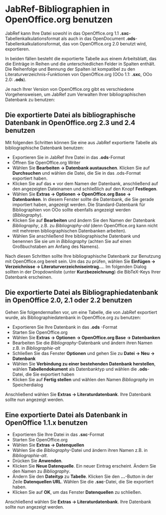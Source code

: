 # JabRef-Bibliographien in OpenOffice.org benutzen

JabRef kann Ihre Datei sowohl in das OpenOffice.org 1.1 **.sxc**-Tabellenkalkulationsformat als auch in das OpenDocument **.ods**-Tabellenkalkulationsformat, das von OpenOffice.org 2.0 benutzt wird, exportieren.

In beiden fällen besteht die exportierte Tabelle aus einem Arbeitsblatt, das die Einträge in Reihen und die unterschiedlichen Felder in Spalten enthält. Die Reihenfolge und Bennung der Spalten ist kompatibel zu den Literaturverzeichnis-Funktionen von OpenOffice.org (OOo 1.1: **.sxc**, OOo 2.0: **.ods**).

Je nach Ihrer Version von OpenOffice.org gibt es verschiedene Vorgehensweisen, um JabRef zum Verwalten Ihrer bibliographischen Datenbank zu benutzen:

## Die exportierte Datei als bibliographische Datenbank in OpenOffice.org 2.3 und 2.4 benutzen

Mit folgenden Schritten können Sie eine aus JabRef exportierte Tabelle als bibliographische Datenbank benutzen:

-   Exportieren Sie in JabRef Ihre Datei in das **.ods**-Format
-   Öffnen Sie OpenOffice.org Writer
-   Wählen Sie **Bearbeiten -&gt; Datenbank austauschen**. Klicken Sie auf **Durchsuchen** und wählen die Datei, die Sie in das .ods-Format exportiert haben.
-   Klicken Sie auf das **+** vor dem Namen der Datenbank, anschließend auf den angezeigten Dateinamen und schließlich auf den Knopf **Festlegen**.
-   Wählen Sie **Extras -&gt; Optionen -&gt; OpenOffice.org Base -&gt; Datenbanken**. In diesem Fenster sollte die Datenbank, die Sie gerade importiert haben, angezeigt werden. Die Standard-Datenbank für Bibliographien von OOo sollte ebenfalls angezeigt werden (*Bibliography*).
-   Klicken Sie auf **Bearbeiten** und ändern Sie den Namen der Datenbank *Bibliography*, z.B. zu *Bibliography-old* (denn OpenOffice.org kann nicht mit mehreren bibliographischen Datenbanken arbeiten).
-   Wählen Sie anschließend Ihre bibliographische Datenbank und benennen Sie sie um in *Bibliography* (achten Sie auf einen Großbuchstaben am Anfang des Namens).

Nach diesen Schritten sollte Ihre bibliographische Datenbank zur Benutzung mit OpenOffice.org bereit sein. Um das zu prüfen, wählen Sie **Einfügen -&gt; Verzeichnisse -&gt; Literaturverzeichniseintrag...**. Im folgenden Dialog sollten in der Dropdownliste (unter **Kurzbezeichnung**) die BibTeX-Keys Ihrer Datenbank erscheinen.

## Die exportierte Datei als Bibliographiedatenbank in OpenOffice 2.0, 2.1 oder 2.2 benutzen

Gehen Sie folgendermaßen vor, um eine Tabelle, die von JabRef exportiert wurde, als Bibliographiedatenbank in OpenOffice.org zu benutzen:

-   Exportieren Sie Ihre Datenbank in das **.ods** -Format
-   Starten Sie OpenOffice.org
-   Wählen Sie **Extras -&gt; Optionen -&gt; OpenOffice.org Base -&gt; Datenbanken**
-   Bearbeiten Sie die *Bibliography*-Datenbank und ändern ihren Namen z.B. in *Bibliographie-alt*
-   Schließen Sie das Fenster **Optionen** und gehen Sie zu **Datei -&gt; Neu -&gt; Datenbank**
-   Wählen Sie **Verbindung zu einer bestehenden Datenbank herstellen**, wählen **Tabellendokument** als Datenbanktyp und wählen die **.ods**-Datei, die Sie exportiert haben
-   Klicken Sie auf **Fertig stellen** und wählen den Namen *Bibliography* im Speicherdialog

Anschließend wählen Sie **Extras -&gt; Literaturdatenbank**. Ihre Datenbank sollte nun angezeigt werden.

## Eine exportierte Datei als Datenbank in OpenOffice 1.1.x benutzen

-   Exportieren Sie Ihre Datei in das **.sxc**-Format
-   Starten Sie OpenOffice.org
-   Wählen Sie **Extras -&gt; Datenquellen**
-   Wählen Sie die *Bibliography*-Datei und ändern ihren Namen z.B. in *Bibliographie-alt*.
-   Drücken Sie **Anwenden**.
-   Klicken Sie **Neue Datenquelle**. Ein neuer Eintrag erscheint. Ändern Sie den Namen zu *Bibliography*.
-   Ändern Sie den **Dateityp** zu **Tabelle**. Klicken Sie den **...**-Button in der Zeile **Datenquellen URL**. Wählen Sie die **.sxc**-Datei, die Sie exportiert haben.
-   Klicken Sie auf **OK**, um das Fenster **Datenquellen** zu schließen.

Anschließend wählen Sie **Extras -&gt; Literaturdatenbank**. Ihre Datenbank sollte nun angezeigt werden.
